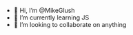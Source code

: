 - 👋 Hi, I’m @MikeGlush
- 🌱 I’m currently learning JS
- 💞️ I’m looking to collaborate on anything

<!---
MikeGlush/MikeGlush is a ✨ special ✨ repository because its `README.md` (this file) appears on your GitHub profile.
You can click the Preview link to take a look at your changes.
--->
